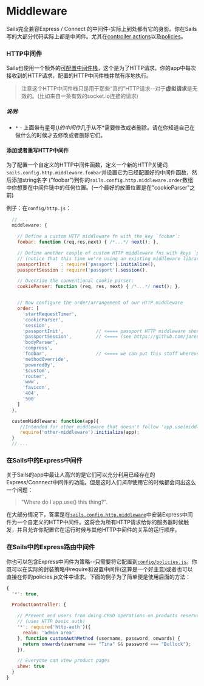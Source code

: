 # Middleware
Sails完全兼容Express / Connect 的中间件-实际上到处都有它的身影。你在Sails写的大部分代码实际上都是中间件。尤其在[controller actions](http://sailsjs.org/documentation/concepts/Controllers?q=actions)以及[policies](http://sailsjs.org/documentation/concepts/Policies)。

### HTTP中间件
Sails也使用一个额外的[可配置中间件栈](http://sailsjs.org/documentation/concepts/Middleware?q=adding-or-overriding-http-middleware)，这个是为了HTTP请求。你的app中每次接收到的HTTP请求，配置的HTTP中间件栈井然有序地执行。

> 注意这个HTTP中间件栈只是用于那些“真的”HTTP请求--对于**虚拟请求**是无效的。(比如来自一条有效的socket.io连接的请求)

##### 说明:
+ `*` - 上面带有星号(*)的中间件*几乎从不*需要修改或者删除。请在你知道自己在做什么的时候才去修改或者删除它们。

#### 添加或者重写HTTP中间件
为了配置一个自定义的HTTP中间件函数，定义一个新的HTTP关键词`sails.config.http.middleware.foobar`并设置它为已经配置好的中间件函数，然后添加string名字 ("foobar")到你的`sails.config.http.middleware.order`数组中你想要在中间件链中的任何位置。(一个最好的放置位置是在"cookieParser"之前)

例子：在`config/http.js`：

```js
  // ...
  middleware: {

    // Define a custom HTTP middleware fn with the key `foobar`:
    foobar: function (req,res,next) { /*...*/ next(); },

    // Define another couple of custom HTTP middleware fns with keys `passportInit` and `passportSession`
    // (notice that this time we're using an existing middleware library from npm)
    passportInit    : require('passport').initialize(),
    passportSession : require('passport').session(),

    // Override the conventional cookie parser:
    cookieParser: function (req, res, next) { /*...*/ next(); },


    // Now configure the order/arrangement of our HTTP middleware
    order: [
      'startRequestTimer',
      'cookieParser',
      'session',
      'passportInit',            // <==== passport HTTP middleware should run after "session"
      'passportSession',         // <==== (see https://github.com/jaredhanson/passport#middleware)
      'bodyParser',
      'compress',
      'foobar',                  // <==== we can put this stuff wherever we want
      'methodOverride',
      'poweredBy',
      '$custom',
      'router',
      'www',
      'favicon',
      '404',
      '500'
    ]
  },

  customMiddleware: function(app){
     //Intended for other middleware that doesn't follow 'app.use(middleware)' convention
     require('other-middleware').initialize(app);
  }
  // ...
```

### 在Sails中的Express中间件
关于Sails的app中最让人高兴的是它们可以充分利用已经存在的Express/Connnect中间件的功能。但是这时人们*实际*使用它的时候都会问出这么一个问题：

> "Where do I app.use() this thing?".

在大部分情况下，答案是在[`sails.config.http.middleware`](http://sailsjs.org/documentation/reference/sails.config/sails.config.http.html)中安装Express中间件为一个自定义的HTTP中间件。这将会为所有HTTP请求给你的服务器时候触发，并且允许你配置它在运行时候与其他HTTP中间件的关系的运行顺序。

### 在Sails中的Express路由中间件
你也可以包含Express中间件为策略--只需要将它配置到[`config/policies.js`](http://sailsjs.org/documentation/reference/sails.config/sails.config.policies.html)。你既可以在实际的封装策略中require和设置中间件(这算是一个好主意)或者也可以直接在你的policies.js文件中请求。下面的例子为了简单便是使用后面的方法：

```js
{
  '*': true,

  ProductController: {

    // Prevent end users from doing CRUD operations on products reserved for admins
    // (uses HTTP basic auth)
    '*': require('http-auth')({
      realm: 'admin area'
    }, function customAuthMethod (username, password, onwards) {
      return onwards(username === "Tina" && password === "Bullock");
    }),

    // Everyone can view product pages
    show: true
  }
}
```



<!--

  TODO:

### Advanced Express Middleware In Sails

You can actually do this in a few different ways, depending on your needs.



Generally, the following best-practices apply:

If you want a middleware function

+ If you want a piece of middleware to run only when your app's explicit or blueprint routes are matched, you should include it as a policy.
+ this will run passport for all incoming http requests, including images, css, etc.

If you want a middleware function to run for all you should include it at the top of your `config/routes.js` as a wildcard route.  for your controller (both HTTP and virtual) requests
-->






<docmeta name="displayName" value="Middleware">
